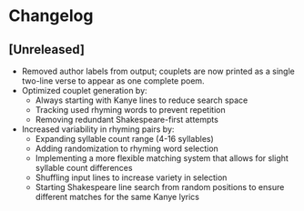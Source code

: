 # Changelog

## [Unreleased]
- Removed author labels from output; couplets are now printed as a single two-line verse to appear as one complete poem.
- Optimized couplet generation by:
  - Always starting with Kanye lines to reduce search space
  - Tracking used rhyming words to prevent repetition
  - Removing redundant Shakespeare-first attempts
- Increased variability in rhyming pairs by:
  - Expanding syllable count range (4-16 syllables)
  - Adding randomization to rhyming word selection
  - Implementing a more flexible matching system that allows for slight syllable count differences
  - Shuffling input lines to increase variety in selection
  - Starting Shakespeare line search from random positions to ensure different matches for the same Kanye lyrics 